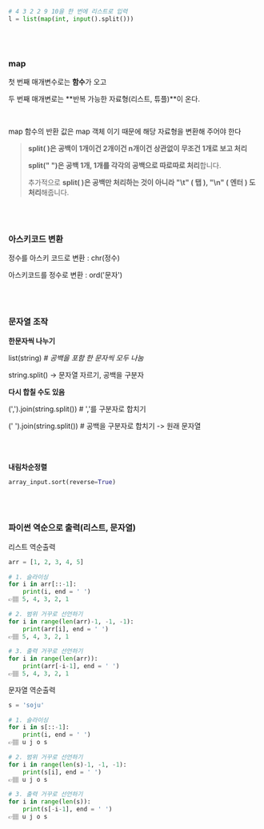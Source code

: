 ```python
# 4 3 2 2 9 10을 한 번에 리스트로 입력
l = list(map(int, input().split()))
```

<br />

<br />

### map

첫 번째 매개변수로는 **함수**가 오고

두 번째 매개변로는 **반복 가능한 자료형(리스트, 튜플)**이 온다.

<br />

map 함수의 반환 값은 map 객체 이기 때문에 해당 자료형을 변환해 주어야 한다

> **split( )은 공백이 1개이건 2개이건 n개이건 상관없이 무조건 1개로 보고 처리**
>
> **split(" ")은 공백 1개, 1개를 각각의 공백으로 따로따로 처리**합니다.
>
> 추가적으로 **split( )은 공백만 처리하는 것이 아니라 "\t" ( 탭 ), "\n" ( 엔터 ) 도 처리**해줍니다.

<br />

<br />

### 아스키코드 변환

정수를 아스키 코드로 변환 : chr(정수)

아스키코드를 정수로 변환 : ord('문자')

<br />

<br/>

### 문자열 조작

**한문자씩 나누기**

list(string) *# 공백을 포함 한 문자씩 모두 나눔*

string.split() -> 문자열 자르기, 공백을 구분자

**다시 합칠 수도 있음**

(',').join(string.split()) # ','를 구분자로 합치기

(' ').join(string.split()) # 공백을 구분자로 합치기 -> 원래 문자열

<br/>

<br/>

**내림차순정렬**

```python
array_input.sort(reverse=True)
```
<br />
<br />

### 파이썬 역순으로 출력(리스트, 문자열)
리스트 역순출력
```python
arr = [1, 2, 3, 4, 5]
 
# 1. 슬라이싱
for i in arr[::-1]:
    print(i, end = ' ')
👉🏽 5, 4, 3, 2, 1
 
# 2. 범위 거꾸로 선언하기
for i in range(len(arr)-1, -1, -1):
    print(arr[i], end = ' ')
👉🏽 5, 4, 3, 2, 1
 
# 3. 출력 거꾸로 선언하기
for i in range(len(arr)):
    print(arr[-i-1], end = ' ')
👉🏽 5, 4, 3, 2, 1
```
문자열 역순출력
```python
s = 'soju'
 
# 1. 슬라이싱
for i in s[::-1]:
    print(i, end = ' ')
👉🏽 u j o s
 
# 2. 범위 거꾸로 선언하기
for i in range(len(s)-1, -1, -1):
    print(s[i], end = ' ')
👉🏽 u j o s
 
# 3. 출력 거꾸로 선언하기
for i in range(len(s)):
    print(s[-i-1], end = ' ')
👉🏽 u j o s
```